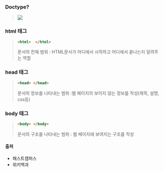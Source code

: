 ### Doctype?
>![](https://images.velog.io/images/dlfehd54/post/cfbcae7c-428d-434a-84d3-3a1541ed53be/%E1%84%89%E1%85%B3%E1%84%8F%E1%85%B3%E1%84%85%E1%85%B5%E1%86%AB%E1%84%89%E1%85%A3%E1%86%BA%202021-03-03%20%E1%84%8B%E1%85%A9%E1%84%92%E1%85%AE%208.35.46.png)

### html 태그

> ```html
> <html>  </html>
>```
>문서의 전체 범위
>: HTML문서가 어디에서 시작하고 어디에서 끝나는지 알려주는 역할

### head 태그
> ```html
><head> </head>
>```
>문서의 정보를 나타내는 범위
>:웹 페이지의 보이지 않는 정보를 작성(제목, 설명, css등)

### body 태그
> ``` html
><body> </body>
>```
>문서의 구조를 나타내는 범위
>: 웹 페이지에 보여지는 구조를 작성


#### 출처
- 패스트캠퍼스
- 위키백과
